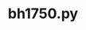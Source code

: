 ---
title: "bh1750.py"
description: "A production-quality, robust, and memory-efficient MicroPython driver for the BH1750 I2C ambient light sensor."
technologies: ["MicroPython", "Embedded", "IoT", "Driver"]
state: published
githubUrl: "https://github.com/adyavanapalli/bh1750.py"
blogPostSlug: "writing-a-micropython-driver-that-doesnt-suck-a-bh1750-case-study"
order: 1
---
